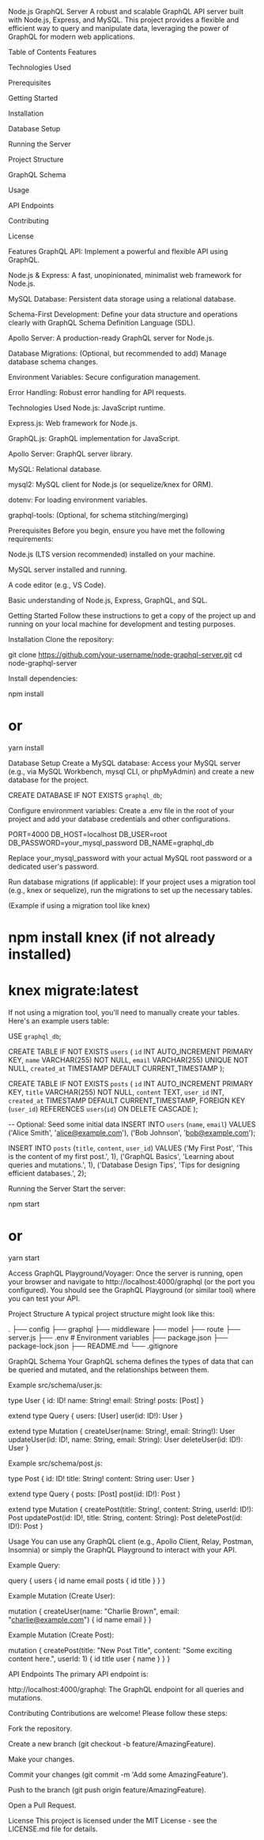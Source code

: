 Node.js GraphQL Server
A robust and scalable GraphQL API server built with Node.js, Express, and MySQL. This project provides a flexible and efficient way to query and manipulate data, leveraging the power of GraphQL for modern web applications.

Table of Contents
Features

Technologies Used

Prerequisites

Getting Started

Installation

Database Setup

Running the Server

Project Structure

GraphQL Schema

Usage

API Endpoints

Contributing

License

Features
GraphQL API: Implement a powerful and flexible API using GraphQL.

Node.js & Express: A fast, unopinionated, minimalist web framework for Node.js.

MySQL Database: Persistent data storage using a relational database.

Schema-First Development: Define your data structure and operations clearly with GraphQL Schema Definition Language (SDL).

Apollo Server: A production-ready GraphQL server for Node.js.

Database Migrations: (Optional, but recommended to add) Manage database schema changes.

Environment Variables: Secure configuration management.

Error Handling: Robust error handling for API requests.

Technologies Used
Node.js: JavaScript runtime.

Express.js: Web framework for Node.js.

GraphQL.js: GraphQL implementation for JavaScript.

Apollo Server: GraphQL server library.

MySQL: Relational database.

mysql2: MySQL client for Node.js (or sequelize/knex for ORM).

dotenv: For loading environment variables.

graphql-tools: (Optional, for schema stitching/merging)

Prerequisites
Before you begin, ensure you have met the following requirements:

Node.js (LTS version recommended) installed on your machine.

MySQL server installed and running.

A code editor (e.g., VS Code).

Basic understanding of Node.js, Express, GraphQL, and SQL.

Getting Started
Follow these instructions to get a copy of the project up and running on your local machine for development and testing purposes.

Installation
Clone the repository:

git clone https://github.com/your-username/node-graphql-server.git
cd node-graphql-server

Install dependencies:

npm install
# or
yarn install

Database Setup
Create a MySQL database:
Access your MySQL server (e.g., via MySQL Workbench, mysql CLI, or phpMyAdmin) and create a new database for the project.

CREATE DATABASE IF NOT EXISTS `graphql_db`;

Configure environment variables:
Create a .env file in the root of your project and add your database credentials and other configurations.

PORT=4000
DB_HOST=localhost
DB_USER=root
DB_PASSWORD=your_mysql_password
DB_NAME=graphql_db

Replace your_mysql_password with your actual MySQL root password or a dedicated user's password.

Run database migrations (if applicable):
If your project uses a migration tool (e.g., knex or sequelize), run the migrations to set up the necessary tables.

(Example if using a migration tool like knex)

# npm install knex (if not already installed)
# knex migrate:latest

If not using a migration tool, you'll need to manually create your tables. Here's an example users table:

USE `graphql_db`;

CREATE TABLE IF NOT EXISTS `users` (
    `id` INT AUTO_INCREMENT PRIMARY KEY,
    `name` VARCHAR(255) NOT NULL,
    `email` VARCHAR(255) UNIQUE NOT NULL,
    `created_at` TIMESTAMP DEFAULT CURRENT_TIMESTAMP
);

CREATE TABLE IF NOT EXISTS `posts` (
    `id` INT AUTO_INCREMENT PRIMARY KEY,
    `title` VARCHAR(255) NOT NULL,
    `content` TEXT,
    `user_id` INT,
    `created_at` TIMESTAMP DEFAULT CURRENT_TIMESTAMP,
    FOREIGN KEY (`user_id`) REFERENCES `users`(`id`) ON DELETE CASCADE
);

-- Optional: Seed some initial data
INSERT INTO `users` (`name`, `email`) VALUES
('Alice Smith', 'alice@example.com'),
('Bob Johnson', 'bob@example.com');

INSERT INTO `posts` (`title`, `content`, `user_id`) VALUES
('My First Post', 'This is the content of my first post.', 1),
('GraphQL Basics', 'Learning about queries and mutations.', 1),
('Database Design Tips', 'Tips for designing efficient databases.', 2);

Running the Server
Start the server:

npm start
# or
yarn start

Access GraphQL Playground/Voyager:
Once the server is running, open your browser and navigate to http://localhost:4000/graphql (or the port you configured). You should see the GraphQL Playground (or similar tool) where you can test your API.

Project Structure
A typical project structure might look like this:

.
├── config
├── graphql
├── middleware
├── model
├── route
├── server.js
├── .env                  # Environment variables
├── package.json
├── package-lock.json
├── README.md
└── .gitignore

GraphQL Schema
Your GraphQL schema defines the types of data that can be queried and mutated, and the relationships between them.

Example src/schema/user.js:

type User {
  id: ID!
  name: String!
  email: String!
  posts: [Post]
}

extend type Query {
  users: [User]
  user(id: ID!): User
}

extend type Mutation {
  createUser(name: String!, email: String!): User
  updateUser(id: ID!, name: String, email: String): User
  deleteUser(id: ID!): User
}

Example src/schema/post.js:

type Post {
  id: ID!
  title: String!
  content: String
  user: User
}

extend type Query {
  posts: [Post]
  post(id: ID!): Post
}

extend type Mutation {
  createPost(title: String!, content: String, userId: ID!): Post
  updatePost(id: ID!, title: String, content: String): Post
  deletePost(id: ID!): Post
}

Usage
You can use any GraphQL client (e.g., Apollo Client, Relay, Postman, Insomnia) or simply the GraphQL Playground to interact with your API.

Example Query:

query {
  users {
    id
    name
    email
    posts {
      id
      title
    }
  }
}

Example Mutation (Create User):

mutation {
  createUser(name: "Charlie Brown", email: "charlie@example.com") {
    id
    name
    email
  }
}

Example Mutation (Create Post):

mutation {
  createPost(title: "New Post Title", content: "Some exciting content here.", userId: 1) {
    id
    title
    user {
      name
    }
  }
}

API Endpoints
The primary API endpoint is:

http://localhost:4000/graphql: The GraphQL endpoint for all queries and mutations.

Contributing
Contributions are welcome! Please follow these steps:

Fork the repository.

Create a new branch (git checkout -b feature/AmazingFeature).

Make your changes.

Commit your changes (git commit -m 'Add some AmazingFeature').

Push to the branch (git push origin feature/AmazingFeature).

Open a Pull Request.

License
This project is licensed under the MIT License - see the LICENSE.md file for details.
